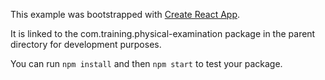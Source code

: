 This example was bootstrapped with [Create React App](https://github.com/facebook/create-react-app).

It is linked to the com.training.physical-examination package in the parent directory for development purposes.

You can run `npm install` and then `npm start` to test your package.
